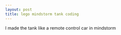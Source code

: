 ```yaml
---
layout: post
title: lego mindstorm tank coding
---
```

I made the tank like a remote control car in mindstorm